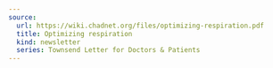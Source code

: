 ```yaml
---
source:
  url: https://wiki.chadnet.org/files/optimizing-respiration.pdf
  title: Optimizing respiration
  kind: newsletter
  series: Townsend Letter for Doctors & Patients
---
```

